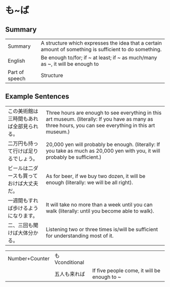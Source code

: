 # も~ば

## Summary

<table><tr>   <td>Summary</td>   <td>A structure which expresses the idea that a certain amount of something is sufficient to do something.</td></tr><tr>   <td>English</td>   <td>Be enough to/for; if ~ at least; if ~ as much/many as ~, it will be enough to</td></tr><tr>   <td>Part of speech</td>   <td>Structure</td></tr></table>

## Example Sentences

<table><tr>   <td>この美術館は三時間もあれば全部見られる。</td>   <td>Three hours are enough to see everything in this art museum. (literally: If you have as many as three hours, you can see everything in this art museum.)</td></tr><tr>   <td>二万円も持って行けば足りるでしょう。</td>   <td>20,000 yen will probably be enough. (literally: If you take as much as 20,000 yen with you, it will probably be sufficient.)</td></tr><tr>   <td>ビールは二ダースも買っておけば大丈夫だ。</td>   <td>As for beer, if we buy two dozen, it will be enough (literally: we will be all right).</td></tr><tr>   <td>一週間もすれば歩けるようになります。</td>   <td>It will take no more than a week until you can walk (literally: until you become able to walk).</td></tr><tr>   <td>二、三回も聞けば大体分かる。</td>   <td>Listening two or three times is/will be sufficient for understanding most of it.</td></tr></table>

<table class="table"><tbody><tr class="tr head"><td class="td"><span class="bold">Number+Counter</span></td><td class="td"><span class="concept">も</span><span>Vconditional</span></td><td class="td"></td></tr><tr class="tr"><td class="td"></td><td class="td"><span>五人</span><span class="concept">も</span><span>来</span><span class="concept">れば</span></td><td class="td"><span>If five people come, it will be enough to ~</span></td></tr></tbody></table>

